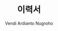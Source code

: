 ---
layout: cv
title: "이력서"
permalink: /korcv/
author: "Vendi Ardianto Nugroho"
tagline: "데이터 & AI 엔지니어 | 연구개발에 창의성을 더하는 전문가입니다"
email: "vendianugroho[at]gmail[dot]com"
linkedin: "vendianugroho"
github: "ardiantovn"
medium: "ardiantovn"


# 경력 사항
experience:
  - title: "무선 통신 AI 연구원"
    company: "지능형 신호처리 연구실, 세종대학교, 서울, 대한민국"
    date: "2023년 9월 - 2025년 8월"
    description:
      - "무인항공기 밀리미터파 통신을 위한 **GPS 기반 빔 예측 및 추적 딥러닝 모델을 개발**하여, 
      새로운 데이터 분할 전략, GPS 데이터 전처리, 그리고 경량 모델 아키텍처를 통해 빔 예측 **정확도를 향상**시켰습니다."
    skills:
      - "Python"
      - "LaTex"

  - title: "데이터 엔지니어"
    company: "컴퍼스 그라메디아 (인도네시아 뉴스 미디어 회사), 자카르타, 인도네시아"
    date: "2022년 7월 - 2023년 6월"
    description:
      - "Python, SQL, Apache Airflow, BigQuery를 사용하여 **ETL 프로세스를 개발**하고, 회사 이해관계자들을 위한 **효율적인 데이터 처리**를 가능하게 했습니다."
      - "독자 참여도를 높이기 위한 기사 추천 모델과 기사 분류 모델을 개발하고 배포했습니다."
      - "GPT, 개체명 인식(NER), 토픽 모델링에 대한 **연구를 수행**하여, 기사 추천 **기능 향상 기회를 식별**했습니다."      
    skills:
      - "Python"
      - "Go Lang"
      - "SQL"
      - "Apache Airflow"
      - "Bigquery"
      - "Kubernetes"
      - "Docker"

  - title: "데이터 분석가"
    company: "빅데이터 분석 연구실, 정치행정학부, 사회과학대학, 가자마다대학교, 족자카르타, 인도네시아"
    date: "2019년 2월 - 2022년 6월"
    description:
      - "정치학 연구자들을 위한 **포괄적인 트위터 및 뉴스 데이터 분석**을 가능하게 하여, 출간된 연구들에 대한 **보다 정확한 통찰력**을 제공했습니다."
      - "Gephi와 Tableau를 사용하여 트위터 및 뉴스 데이터의 **시각화를 생성**하고, 주요 트렌드에 대한 **독자 이해도를 향상**시켰습니다."
      - "Apache Airflow와 Superset을 사용하여 새로운 **트위터 & 뉴스 인사이트 대시보드를 개발**하고, **자동 주간 분석** 기능을 제공했습니다." 
      - "트위터 & 뉴스 데이터 분석에 대한 **교육 자료를 개발하고 제공**하여, **연구자들의 데이터 수집, 처리, 시각화 기술을 향상**시켰습니다."
      - "인명 기반 **성별 예측 모델을 구현**하여, 연구에서 **인구통계학적 분석을 간소화**했습니다."
    skills:
      - "Python"
      - "Apache Airflow"
      - "Apache Superset"
      - "Gephi"
      - "Tableau"
      - "SQL"

  - title: "학생 인턴"
    company: "PT. Pagilaran (인도네시아 차 회사), 바탕, 인도네시아"
    date: "2018년 12월 - 2019년 1월"
    description:
      - "차 산화실 온도와 습도를 **측정하고 보고**하여, **회사 표준 준수를 확인**했습니다."
    skills:
      - "Python"
  
  - title: "디지털 시스템 실습 조교"
    company: "원자력공학과, 가자마다대학교, 족자카르타, 인도네시아"
    date: "2018년 9월 - 2018년 11월"
    description:
      - "디지털 시스템 실습에서 **학생 그룹을 지도**하고, 그들이 **프로젝트를 성공적으로 완수**하도록 안내했습니다."
    skills:
      - "Arduino"
      - "PSoC Creator IDE"

# 학력
education:
  - degree: "지능형 메카트로닉스 공학 석사"
    institution: "세종대학교, 서울, 대한민국"
    date: "2023년 9월 - 2025년 8월"
    supervisor: "이병무 교수"
    details:
      - "무선 통신을 위한 딥러닝 전공"

  - degree: "공학물리학 학사"
    institution: "가자마다대학교, 족자카르타, 인도네시아"
    date: "2015년 8월 - 2020년 8월"
    supervisor: "Dr. Awang N.I. Wardana 및 Dr. Dwi Joko Suroso"
    details:
      - "계측공학 전공"

# 논문
publications:
  - title: "GPS-Aided Deep Learning for Beam Prediction and Tracking in UAV mmWave Communication"
    link: "https://ieeexplore.ieee.org/document/11072409"
    organization: "IEEE ACCESS"
    status: "코드: https://github.com/ardiantovn/gpsbeam."
    date: "2025년 7월"
  - title: "A Survey of Federated Learning for mmWave Massive MIMO"
    link: "https://ieeexplore.ieee.org/document/10521620"
    organization: "IEEE Internet of Things Journal (컴퓨터과학 및 정보시스템 분야 상위 3.6% 저널)"
    date: "2024년 5월"
  - title: "Analysis of Battery Management Algorithms on DC Microgrids"
    link: "https://jurnal.untan.ac.id/index.php/Elkha/article/view/42728"
    organization: "ELKHA"
    date: "2021년 4월"

# 자격증
certifications:
 - title: "5G for Everyone"
   link: "https://www.coursera.org/account/accomplishments/verify/87GJJPMP4FB5?utm_source=link&utm_medium=certificate&utm_content=cert_image&utm_campaign=sharing_cta&utm_product=course"
   organization: "퀄컴 무선 아카데미"
   date: "2024년 1월"
 - title: "Automotive Radar"
   link: "https://www.udemy.com/certificate/UC-6b0cecd5-c665-4d00-9884-cd974b60ab96/"
   organization: "Udemy"
   date: "2024년 1월"
 - title: "Apache Airflow | A Real-Time & Hands-On Course on Airflow"
   link: "https://www.udemy.com/certificate/UC-429244c7-76ee-43ca-ab07-ec38a8f53a69/"
   organization: "Udemy"
   date: "2021년 1월"

  # 특허
patents:
  - title: "무인 비행체 가능형 밀리미터파 통신을 위한 글로벌 항법 위성 시스템 보조형 딥 러닝 기반 빔 예측 및 추적"
    application_date: "2025년 3월"
    description: "무인 항공기 가능 밀리미터파 통신을 위한 전세계 항법 위성 시스템 보조 딥러닝 기반 빔 예측 및 추적입니다"
    inventor: "Vendi Ardianto Nugroho 및 이병무"
    application_number: "10-2025-0031583"
    status: "출원됨"
  
---